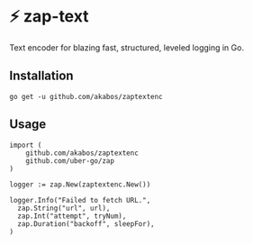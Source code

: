 # :zap: zap-text

Text encoder for blazing fast, structured, leveled logging in Go.

## Installation

`go get -u github.com/akabos/zaptextenc`

## Usage

```
import (
    github.com/akabos/zaptextenc
    github.com/uber-go/zap
)

logger := zap.New(zaptextenc.New())

logger.Info("Failed to fetch URL.",
  zap.String("url", url),
  zap.Int("attempt", tryNum),
  zap.Duration("backoff", sleepFor),
)
```
